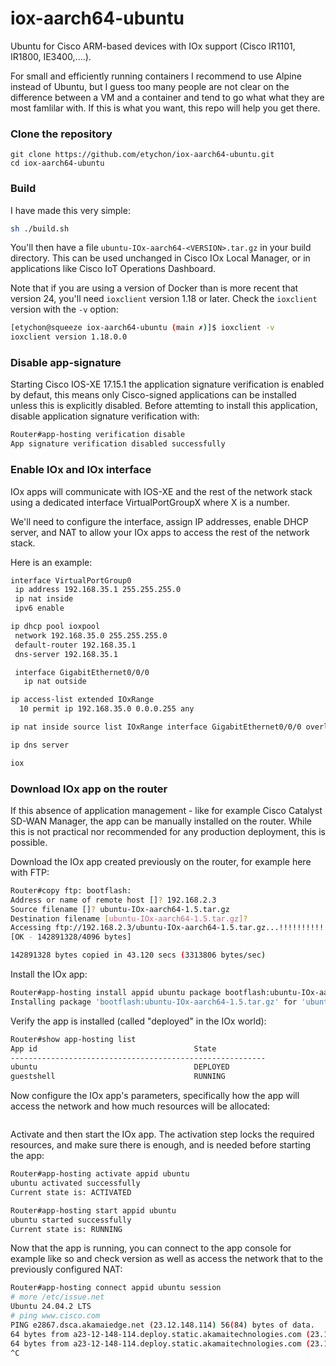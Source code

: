 # iox-aarch64-ubuntu

Ubuntu for Cisco ARM-based devices with IOx support (Cisco IR1101, IR1800, IE3400,....).

For small and efficiently running containers I recommend to use Alpine instead of Ubuntu, but I guess too many people are not clear on the difference between a VM and a container and tend to go what what they are most famlilar with. If this is what you want, this repo will help you get there.

### Clone the repository

```
git clone https://github.com/etychon/iox-aarch64-ubuntu.git
cd iox-aarch64-ubuntu
```

### Build

I have made this very simple: 

```sh
sh ./build.sh
```

You'll then have a file `ubuntu-IOx-aarch64-<VERSION>.tar.gz` in your build directory. This can be used unchanged in Cisco IOx Local Manager, or in applications like Cisco IoT Operations Dashboard.

Note that if you are using a version of Docker than is more recent that version 24, you'll need `ioxclient` version 1.18 or later. Check the `ioxclient` version with the `-v` option:

```sh
[etychon@squeeze iox-aarch64-ubuntu (main ✗)]$ ioxclient -v
ioxclient version 1.18.0.0
```

### Disable app-signature

Starting Cisco IOS-XE 17.15.1 the application signature verification is enabled by defaut, this means only Cisco-signed applications can be installed unless this is explicitly disabled. Before attemting to install this application, disable application signature verification with:

```sh
Router#app-hosting verification disable
App signature verification disabled successfully
```

### Enable IOx and IOx interface

IOx apps will communicate with IOS-XE and the rest of the network stack using a dedicated interface VirtualPortGroupX where X is a number. 

We'll need to configure the interface, assign IP addresses, enable DHCP server, and NAT to allow your IOx apps to access the rest of the network stack. 

Here is an example:

```sh
interface VirtualPortGroup0
 ip address 192.168.35.1 255.255.255.0
 ip nat inside
 ipv6 enable

ip dhcp pool ioxpool
 network 192.168.35.0 255.255.255.0
 default-router 192.168.35.1
 dns-server 192.168.35.1

 interface GigabitEthernet0/0/0
   ip nat outside

ip access-list extended IOxRange
  10 permit ip 192.168.35.0 0.0.0.255 any

ip nat inside source list IOxRange interface GigabitEthernet0/0/0 overload

ip dns server

iox
```

### Download IOx app on the router

If this absence of application management - like for example Cisco Catalyst SD-WAN Manager, the app can be manually installed on the router. While this is not practical nor recommended for any production deployment, this is possible.

Download the IOx app created previously on the router, for example here with FTP:

```sh
Router#copy ftp: bootflash:
Address or name of remote host []? 192.168.2.3
Source filename []? ubuntu-IOx-aarch64-1.5.tar.gz
Destination filename [ubuntu-IOx-aarch64-1.5.tar.gz]?
Accessing ftp://192.168.2.3/ubuntu-IOx-aarch64-1.5.tar.gz...!!!!!!!!!!!!!!!!!!!!!!!!!!!!!!!!!!!!!!!!!!!!!!!!!!!!!!!!!!!!!!!!!!!!!!!!!!!!!!!!!!!!!!!!!!!!!!!!!!!!!!!!!!!!!!!!!!!!!!!!!!!!!!!!!!!!!!!!!!!!!!!!!!!!!!!!!!!!!!!!!!!!!!!!!!!!!!!!!!!!!!!!!!!!!!!!!!!!!!!!!!!!!!!!!!!!!!!!!!!!!!!!!!!!!!!!!!!!!!!!!!!!!!!!!!!!!!!!!!!!!!!!!!!!!!!!!!!!!!!!!!!!!!!!!!!!!!!!!!!!!!!!!!!!!!!!!!!!!!!!!!!!!!!!!!!!!!!!!!!!!!!!!!!!!!!!!!!!!!!!!!!!!!!!!!!!!!!!!!!!!!!!!!!!!!!!!!!!!!!!!!!!!!!!!!!!!!!!!!!!!!!!!!!!!!!!!!!!!!!!!!!!!!!!!!!!!!!!!!!!!!!!!!!!!!!!!!!!!!!!!!!!!!!!!!!!!!!!!!!!!!!!!!!!!!!!!!!!!!!!!!!!!!!!!!!!!!!!!!!!!!!!!!!!!!!!!!!!!!!
[OK - 142891328/4096 bytes]

142891328 bytes copied in 43.120 secs (3313806 bytes/sec)
```

Install the IOx app:

```sh
Router#app-hosting install appid ubuntu package bootflash:ubuntu-IOx-aarch64-1.5.tar.gz
Installing package 'bootflash:ubuntu-IOx-aarch64-1.5.tar.gz' for 'ubuntu'. Use 'show app-hosting list' for progress.
```

Verify the app is installed (called "deployed" in the IOx world):

```sh
Router#show app-hosting list
App id                                   State
---------------------------------------------------------
ubuntu                                   DEPLOYED
guestshell                               RUNNING
```

Now configure the IOx app's parameters, specifically how the app will access the network and how much resources will be allocated:

```sh

```


Activate and then start the IOx app. The activation step locks the required resources, and make sure there is enough, and is needed before starting the app: 

```sh
Router#app-hosting activate appid ubuntu
ubuntu activated successfully
Current state is: ACTIVATED

Router#app-hosting start appid ubuntu
ubuntu started successfully
Current state is: RUNNING
```

Now that the app is running, you can connect to the app console for example like so and check version as well as access the network that to the previously configured NAT:

```sh
Router#app-hosting connect appid ubuntu session
# more /etc/issue.net
Ubuntu 24.04.2 LTS
# ping www.cisco.com
PING e2867.dsca.akamaiedge.net (23.12.148.114) 56(84) bytes of data.
64 bytes from a23-12-148-114.deploy.static.akamaitechnologies.com (23.12.148.114): icmp_seq=1 ttl=58 time=11.0 ms
64 bytes from a23-12-148-114.deploy.static.akamaitechnologies.com (23.12.148.114): icmp_seq=2 ttl=58 time=14.7 ms
^C
```



